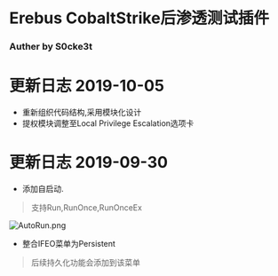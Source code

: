 # Erebus CobaltStrike后渗透测试插件
### Auther by S0cke3t
# 更新日志 2019-10-05
* 重新组织代码结构,采用模块化设计
* 提权模块调整至Local Privilege Escalation选项卡
# 更新日志 2019-09-30
* 添加自启动.
>支持Run,RunOnce,RunOnceEx

![AutoRun.png](https://i.loli.net/2019/09/30/db3f67MK8etyu9k.png)
* 整合IFEO菜单为Persistent
>后续持久化功能会添加到该菜单